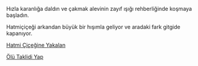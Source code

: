 Hızla karanlığa daldın ve çakmak alevinin zayıf ışığı rehberliğinde koşmaya başladın.

Hatmiçiçeği arkandan büyük bir hışımla geliyor ve aradaki fark gitgide kapanıyor.

[Hatmi Çiçeğine Yakalan](hatmiye-yakalan/hatmiye-yakalan.md)

[Ölü Taklidi Yap](olu-taklidi-yap/olu-taklidi-yap.md)
